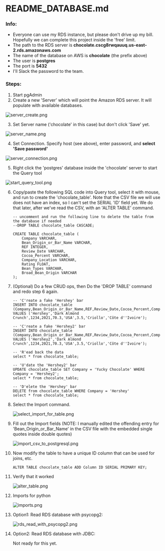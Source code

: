 # README_DATABASE.md

### Info:

- Everyone can use my RDS instance, but please don't drive up my bill. Hopefully we can complete this project inside the 'free' limit.
- The path to the RDS server is **chocolate.cscg8rwqauuq.us-east-2.rds.amazonaws.com**
- The name of the database on AWS is **chocolate** (the prefix above)
- The user is **postgres**
- The port is **5432**
- I'll Slack the password to the team.

### Steps:
1. Start pgAdmin
2. Create a new 'Server' which will point the Amazon RDS server. It will populate with available databases.

  ![server_create.png](Images/server_create.png)

3. Set Server name ('chocolate' in this case) but don't click 'Save' yet.

  ![server_name.png](Images/server_name.png)

4. Set Connection. Specify host (see above), enter password, and **select 'Save password'**

  ![server_connection.png](Images/server_connection.png)

5. Right click the 'postgres' database inside the 'chocolate' server to start the Query tool

  ![start_query_tool.png](Images/start_query_tool.png)

6. Copy/paste the following SQL code into Query tool, select it with mouse, and run to create the 'chocolate_table'. Note that the CSV file we will use does not have an index, so I can't set the SERIAL 'ID' field yet. We do that later, after we've read the CSV, with an 'ALTER TABLE' command.

    ```
    -- uncomment and run the following line to delete the table from the database if needed
    --DROP TABLE chocolate_table CASCADE;

    CREATE TABLE chocolate_table (
        Company VARCHAR,
        Bean_Origin_or_Bar_Name VARCHAR,
        REF INTEGER,
        Review_Date VARCHAR,
        Cocoa_Percent VARCHAR,
        Company_Location VARCHAR,
        Rating FLOAT,
        Bean_Types VARCHAR,
        Broad_Bean_Origin VARCHAR
    );
    ```

7. (Optional) Do a few CRUD ops, then Do the 'DROP TABLE' command and redo step 6 again.

    ```
    -- 'C'reate a fake 'Hershey' bar
    INSERT INTO chocolate_table (Company,Bean_Origin_or_Bar_Name,REF,Review_Date,Cocoa_Percent,Company_Location,Rating,Bean_Types,Broad_Bean_Origin)
    VALUES ('Hershey','Dark Almond Crunch',1234,2021,70.3,'USA',3.5,'Criollo','Côte d''Ivoire');

    -- 'C'reate a fake 'Hershey2' bar
    INSERT INTO chocolate_table (Company,Bean_Origin_or_Bar_Name,REF,Review_Date,Cocoa_Percent,Company_Location,Rating,Bean_Types,Broad_Bean_Origin)
    VALUES ('Hershey2','Dark Almond Crunch',1234,2021,70.3,'USA',3.5,'Criollo','Côte d''Ivoire');

    -- 'R'ead back the data
    select * from chocolate_table;

    -- 'U'date the 'Hershey2' bar
    UPDATE chocolate_table SET Company = 'Yucky Chocolate' WHERE Company = 'Hershey2';
    select * from chocolate_table;

    -- 'D'elete the 'Hershey' bar
    DELETE from chocolate_table WHERE Company = 'Hershey'
    select * from chocolate_table;
    ```

8. Select the Import command.

    ![select_import_for_table.png](Images/select_import_for_table.png)

9. Fill out the Import fields (NOTE: I manually edited the offending entry for 'Bean_Origin_or_Bar_Name' in the CSV file with the embedded single quotes inside double quotes)

    ![import_csv_to_postgresql.png](Images/import_csv_to_postgresql.png)

10. Now modify the table to have a unique ID column that can be used for joins, etc.

    ```
    ALTER TABLE chocolate_table ADD Column ID SERIAL PRIMARY KEY;
    ```

11. Verify that it worked

    ![alter_table.png](Images/alter_table.png)

12. Imports for python

    ![imports.png](Images/imports.png)

13. Option1: Read RDS database with psycopg2:

    ![rds_read_with_psycopg2.png](Images/rds_read_with_psycopg2.png)

14. Option2: Read RDS database with JDBC:

    Not ready for this yet.
